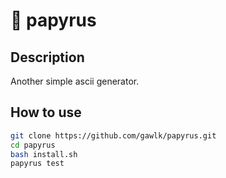 # :scroll: papyrus

## Description

Another simple ascii generator.

## How to use

```bash
git clone https://github.com/gawlk/papyrus.git
cd papyrus
bash install.sh
papyrus test
```
